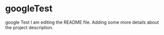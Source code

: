 # googleTest
google Test
I am editing the README file. Adding some more details about the project description.
